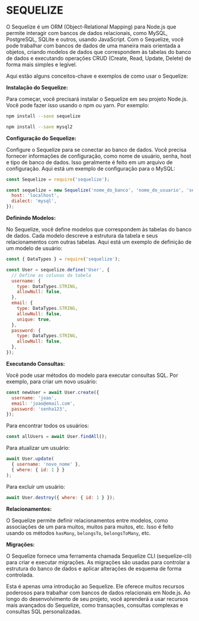 # SEQUELIZE
O Sequelize é um ORM (Object-Relational Mapping) para Node.js que permite interagir com bancos de dados relacionais, como MySQL, PostgreSQL, SQLite e outros, usando JavaScript. Com o Sequelize, você pode trabalhar com bancos de dados de uma maneira mais orientada a objetos, criando modelos de dados que correspondem às tabelas do banco de dados e executando operações CRUD (Create, Read, Update, Delete) de forma mais simples e legível.

Aqui estão alguns conceitos-chave e exemplos de como usar o Sequelize:

**Instalação do Sequelize:**

Para começar, você precisará instalar o Sequelize em seu projeto Node.js. Você pode fazer isso usando o npm ou yarn. Por exemplo:

```bash
npm install --save sequelize
```
```bash
npm install --save mysql2
```

**Configuração do Sequelize:**

Configure o Sequelize para se conectar ao banco de dados. Você precisa fornecer informações de configuração, como nome de usuário, senha, host e tipo de banco de dados. Isso geralmente é feito em um arquivo de configuração. Aqui está um exemplo de configuração para o MySQL:

```javascript
const Sequelize = require('sequelize');

const sequelize = new Sequelize('nome_do_banco', 'nome_do_usuario', 'senha', {
  host: 'localhost',
  dialect: 'mysql',
});
```

**Definindo Modelos:**

No Sequelize, você define modelos que correspondem às tabelas do banco de dados. Cada modelo descreve a estrutura da tabela e seus relacionamentos com outras tabelas. Aqui está um exemplo de definição de um modelo de usuário:

```javascript
const { DataTypes } = require('sequelize');

const User = sequelize.define('User', {
  // Define as colunas da tabela
  username: {
    type: DataTypes.STRING,
    allowNull: false,
  },
  email: {
    type: DataTypes.STRING,
    allowNull: false,
    unique: true,
  },
  password: {
    type: DataTypes.STRING,
    allowNull: false,
  },
});
```

**Executando Consultas:**

Você pode usar métodos do modelo para executar consultas SQL. Por exemplo, para criar um novo usuário:

```javascript
const newUser = await User.create({
  username: 'joao',
  email: 'joao@email.com',
  password: 'senha123',
});
```

Para encontrar todos os usuários:

```javascript
const allUsers = await User.findAll();
```

Para atualizar um usuário:

```javascript
await User.update(
  { username: 'novo_nome' },
  { where: { id: 1 } }
);
```

Para excluir um usuário:

```javascript
await User.destroy({ where: { id: 1 } });
```

**Relacionamentos:**

O Sequelize permite definir relacionamentos entre modelos, como associações de um para muitos, muitos para muitos, etc. Isso é feito usando os métodos `hasMany`, `belongsTo`, `belongsToMany`, etc.

**Migrações:**

O Sequelize fornece uma ferramenta chamada Sequelize CLI (sequelize-cli) para criar e executar migrações. As migrações são usadas para controlar a estrutura do banco de dados e aplicar alterações de esquema de forma controlada.

Esta é apenas uma introdução ao Sequelize. Ele oferece muitos recursos poderosos para trabalhar com bancos de dados relacionais em Node.js. Ao longo do desenvolvimento de seu projeto, você aprenderá a usar recursos mais avançados do Sequelize, como transações, consultas complexas e consultas SQL personalizadas.